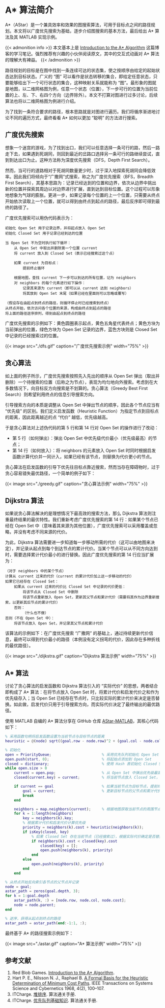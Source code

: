 # A* 算法简介


A*（AStar）是一个兼具效率和效果的图搜索算法，可用于目标点之间的路径规划。本文将以广度优先搜索为基础，逐步介绍图搜索的基本方法，最后给出 A* 算法及其 MATLAB 实现示例。

<!--more-->

{{< admonition info >}}
本文基本上是 [Introduction to the A* Algorithm](https://www.redblobgames.com/pathfinding/a-star/introduction.html) 这篇博客的学习笔记。强烈推荐有兴趣的小伙伴阅读原文，其中的交互式动画对 A* 算法的理解大有裨益。
{{< /admonition >}}


路径规划的目标是在图中找到一条连续可达的状态集，使之按顺序由给定的起始状态达到目标状态。广义的 “图” 可以看作是状态转移的集合，即给定任意状态，只要能够给出下一个可行状态的集合，这种映射关系就能称为 “图”。最形象的图就是地图，以二维网格图为例，任意一个状态（位置），下一步可行的位置为当前位置的上、左、下、右四个方向（边界除外）。本文不打算对图进行过多讨论，后续算法也将以二维网格图为例进行介绍。

为了找到一条符合要求的路径，根本思路就是对图进行遍历。我们将循序渐进地讨论不同的遍历方式，最终看看 A* 如何以更加 “聪明” 的方法进行搜索。

## 广度优先搜索

想象一个迷宫的游戏，为了找到出口，我们可以任意选择一条可行的路，然后一路走下去，如果遇到死胡同，则回到最近的岔路口选择另一条可行的路继续尝试，直到到达出口为止。这种方法称为深度优先搜索（DFS，Depth First Search）。

然而，当可行的道路相对于死胡同数量更少时，过于深入地探索死胡同会降低效率。因此我们将倾向于“广撒网”式搜索，称之为广度优先搜索（BFS，Breadth First Search），其基本思路为：记录已经达到的位置和边界，依次从边界中挑出新的位置并探索其周边以对边界进行扩展，直到达到目标位置。这个过程可以形象地想象为气球的膨胀。更进一步，如果记录每个位置的上一个位置，只需要从终点开始依次读取上一个位置，就可以得到由终点到起点的路径，最后反序即可得到最终的路径了。

广度优先搜索可以用伪代码表示为：

```伪代码
初始化 Open Set 用于记录边界，并将起点放入 Open Set
初始化 Closed Set 用于记录已经到达的位置

当 Open Set 不为空时执行如下循环：
    从 Open Set 中取出并删除第一个位置 current
    将 current 放入到 Closed Set（表示已经搜索过这个点）

    如果 current 为目标点：
        提前终止循环

    根据地图，查找 current 下一步可以到达的所有位置，记为 neighbors
    对 neighbors 的每个元素进行如下操作：
        记录其来源为 current（即可以从 current 达到 neighbors）
        将其放到 Open Set 末尾（如果已经在里面则可以忽略或覆写）

（假设存在由起点到终点的路径，则循环停止时已经搜索到终点）
从终点开始，依次访问各个位置的来源，构成由终点到起点的路径
将上面的路径逆序排列，得到由起点到终点的路径
```

广度优先搜索的示例如下：黄色圆圈表示起点，黄色五角星代表终点；黄色方块为当前弹出的位置，绿色方块为 Open Set 记录的边界，蓝色方块则是 Closed Set 中记录的已经搜索过的位置。

{{< image src="./dfs.gif" caption="广度优先搜索示例" width="75%" >}}

## 贪心算法

如上面的例子所示，广度优先搜索按照先入先出的顺序从 Open Set 弹出（取出并删除）一个待搜索的位置（后称之为节点），表现为均匀地向外搜索。考虑到在大多数情况下，向目标反方向搜索是不划算的。贪心算法（Greedy Best First Search）则希望利用终点的信息引导搜索方向。

引导搜索方向的本质是调整从 Open Set 中弹出节点的顺序，因此各个节点应当有 “优先级” 的区别。我们定义启发函数（Heuristic Function）为指定节点到目标点的距离，因此距离越近的点 “代价” 越低，优先级越高。

于是贪心算法对上述伪代码的第 5 行和第 14 行对 Open Set 的操作进行了改动：

- 第 5 行（如何弹出）：弹出 Open Set 中优先级代价最小（优先级最高）的节点；
- 第 14 行（如何放入）：将 neighbors 的元素放入 Open Set 时同时根据启发函数计算代价并一同计入，如果已经有该节点，则替换为代价更小的节点。

贪心算法在启发函数的引导下优先往目标点靠近搜索，然而当存在障碍物时，过于贪心容易错失最优路径，一个简单的例子如下：

{{< image src="./greedy.gif" caption="贪心算法示例" width="75%" >}}

## Dijkstra 算法

如果说贪心算法解决的是理想情况下最高效的搜索方法，那么 Dijkstra 算法则注重最终结果的最优特性。我们重新考虑广度优先搜索的第 14 行：如果某个节点已经在 Open Set 中（意味着其来源为其他位置），广度优先搜索可以采用覆盖或忽略，并没有考虑不同来源的代价。

为此，Dijkstra 算法需要进一步知道每一步移动所需的代价（这可以由地图来决定），并记录从起点到每个到达节点的累计代价。当某个节点可以从不同方向达到时，需要选择累计代价最小的进行替换。因此广度优先搜索的第 14 行应当扩展为：

```伪代码
（对于 neighbors 中的某个节点）
计算从 current 过来的代价（current 的累计代价加上这一步移动的代价）
如果它已经存在 Closed Set：
    如果从 current 过来的代价比 Closed Set 中记录的代价更低：
        将该节点从 Closed Set 中删除
        将该节点重新放入 Open Set，更新其父节点和累计代价（需要将其作为边界重新搜索，以更新其后节点的累计代价）
    否则：
        （什么也不做）
否则（不在 Open Set 中）：
    将该节点放入 Open Set，并记录其父节点和累计代价
```

该算法的示例如下：在广度优先搜索 “广撒网” 的基础上，通过持续更新代价信息，最终可以得到代价最小的路径（本例没有定义拐弯的代价，因此存在多种折线的最优路径）。

{{< image src="./dijkstra.gif" caption="Dijkstra 算法示例" width="75%" >}}

## A* 算法

讨论了贪心算法的启发函数和 Dijkstra 算法引入的 “实际代价” 的思想，两者结合即构成了 A* 算法：在将节点放入 Open Set 时，将累计代价和启发代价之和作为优先级存入；当 Open Set 已经存在节点时，只比较实际的累计代价来决定是否替换。如此做，启发代价只用于引导搜索方向，而实际代价决定了最终输出的最优路径。

使用 MATLAB 自编的 A* 算法分享在 GitHub 仓库 [AStar-MATLAB](https://github.com/iChunyu/AStar-MATLAB)，其核心代码如下：

```MATLAB
% 采用函数句柄将启发函数设置为当前节点与目标节点的距离
heuristic = @(node) sqrt((goal.row - node.row)^2 + (goal.col - node.col)^2);

% 初始化
open = PriorityQueue;                       % 采用优先队列初始化 Open Set
open.push(start, 0);                        % 将起始点添加到 Open Set
closed = dictionary;                        % 使用 Hash 表初始化 Closed Set
while open.size > 0
    current = open.pop;                     % 从 Open Set 中弹出优先级最高（代价最低）的节点
    closed(current.key) = current;          % 将当前节点放入 Closed Set，表示已经搜索过

    if current == goal                      % 如果当前节点为目标节点，提前终止循环
        goal = current;                     % 更新目标节点的父节点和累计代价信息
        break
    end

    neighbors = map.neighbors(current);     % 根据地图获取当前节点的周围节点（同时计算了累计代价）
    for k = 1:length(neighbors)
        key = neighbors(k).key;
        % 根据累计代价和启发代价计算优先级
        priority = neighbors(k).cost + heuristic(neighbors(k));
        if isKey(closed, key)
            % 如果 Closed Set 存在当前节点（已经搜索过），根据实际代价确定是否替换
            if neighbors(k).cost < closed(key).cost
                closed(key) = [];
                open.push(neighbors(k), priority)
            end
        else
            open.push(neighbors(k), priority)
        end
    end

% 从终点开始反向索引各节点的父节点并记录
node = goal;
astar_path = zeros(goal.depth, 3);
for k = 1:goal.depth
    astar_path(k, :) = [node.row, node.col, node.cost];
    node = node.parent;
end

% 逆序，获得从起点到终点的路径
astar_path = astar_path(end:-1:1, :);
```

最终基于 A* 的路径搜索示例如下：

{{< image src="./astar.gif" caption="A* 算法示例" width="75%" >}}


## 参考文献

1. Red Blob Games. [Introduction to the A* Algorithm](https://www.redblobgames.com/pathfinding/a-star/introduction.html).
2. Hart P. E., Nilsson N. J., Raphael B. [A Formal Basis for the Heuristic Determination of Minimum Cost Paths](https://ieeexplore.ieee.org/abstract/document/4082128). IEEE Transactions on Systems Science and Cybernetics 1968, 4(2), 100–107.
3. ITCharge. [堆排序](https://algo.itcharge.cn/01.Array/02.Array-Sort/07.Array-Heap-Sort/). 算法通关手册.
4. ITCharge. [优先队列基础知识](https://algo.itcharge.cn/04.Queue/02.Priority-Queue/01.Priority-Queue/). 算法通关手册.


